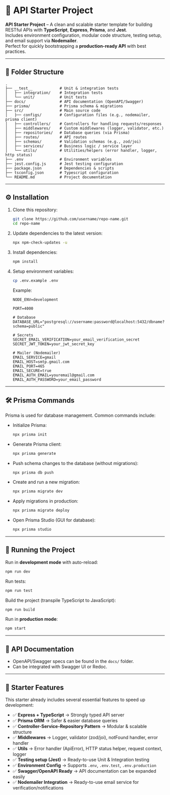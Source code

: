# 🚀 API Starter Project

**API Starter Project** – A clean and scalable starter template for building RESTful APIs with **TypeScript**, **Express**, **Prisma**, and **Jest**.  
Includes environment configuration, modular code structure, testing setup, and email support via **Nodemailer**.  
Perfect for quickly bootstrapping a **production-ready API** with best practices.

---

## 📂 Folder Structure

```
.
├── __test__            # Unit & integration tests
│   ├── integration/    # Integration tests
│   └── unit/           # Unit tests
├── docs/               # API documentation (OpenAPI/Swagger)
├── prisma/             # Prisma schema & migrations
├── src/                # Main source code
│   ├── configs/        # Configuration files (e.g., nodemailer, prisma client)
│   ├── controllers/    # Controllers for handling requests/responses
│   ├── middlewares/    # Custom middlewares (logger, validator, etc.)
│   ├── repositories/   # Database queries (via Prisma)
│   ├── routes/         # API routes
│   ├── schemas/        # Validation schemas (e.g., zod/joi)
│   ├── services/       # Business logic / service layer
│   └── utils/          # Utilities/helpers (error handler, logger, http status)
├── .env                # Environment variables
├── jest.config.js      # Jest testing configuration
├── package.json        # Dependencies & scripts
├── tsconfig.json       # Typescript configuration
└── README.md           # Project documentation
```

---

## ⚙️ Installation

1. Clone this repository:

   ```bash
   git clone https://github.com/username/repo-name.git
   cd repo-name
   ```

2. Update dependencies to the latest version:

   ```bash
   npx npm-check-updates -u
   ```

3. Install dependencies:

   ```bash
   npm install
   ```

4. Setup environment variables:

   ```bash
   cp .env.example .env
   ```

   Example:

   ```env
   NODE_ENV=development

   PORT=4000

   # Database
   DATABASE_URL="postgresql://username:password@localhost:5432/dbname?schema=public"

   # Secrets
   SECRET_EMAIL_VERIFICATION=your_email_verification_secret
   SECRET_JWT_TOKEN=your_jwt_secret_key

   # Mailer (Nodemailer)
   EMAIL_SERVICE=gmail
   EMAIL_HOST=smtp.gmail.com
   EMAIL_PORT=465
   EMAIL_SECURE=true
   EMAIL_AUTH_EMAIL=youremail@gmail.com
   EMAIL_AUTH_PASSWORD=your_email_password
   ```

---

## 🛠 Prisma Commands

Prisma is used for database management. Common commands include:

- Initialize Prisma:

  ```bash
  npx prisma init
  ```

- Generate Prisma client:

  ```bash
  npx prisma generate
  ```

- Push schema changes to the database (without migrations):

  ```bash
  npx prisma db push
  ```

- Create and run a new migration:

  ```bash
  npx prisma migrate dev
  ```

- Apply migrations in production:

  ```bash
  npx prisma migrate deploy
  ```

- Open Prisma Studio (GUI for database):
  ```bash
  npx prisma studio
  ```

---

## 🚀 Running the Project

Run in **development mode** with auto-reload:

```bash
npm run dev
```

Run tests:

```bash
npm run test
```

Build the project (transpile TypeScript to JavaScript):

```bash
npm run build
```

Run in **production mode**:

```bash
npm start
```

---

## 📖 API Documentation

- OpenAPI/Swagger specs can be found in the `docs/` folder.
- Can be integrated with Swagger UI or Redoc.

---

## 🔑 Starter Features

This starter already includes several essential features to speed up development:

- ✅ **Express + TypeScript** → Strongly typed API server
- ✅ **Prisma ORM** → Safer & easier database queries
- ✅ **Controller-Service-Repository Pattern** → Modular & scalable structure
- ✅ **Middlewares** → Logger, validator (zod/joi), notFound handler, error handler
- ✅ **Utils** → Error handler (ApiError), HTTP status helper, request context, logger
- ✅ **Testing setup (Jest)** → Ready-to-use Unit & Integration testing
- ✅ **Environment Config** → Supports `.env`, `.env.test`, `.env.production`
- ✅ **Swagger/OpenAPI Ready** → API documentation can be expanded easily
- ✅ **Nodemailer Integration** → Ready-to-use email service for verification/notifications
